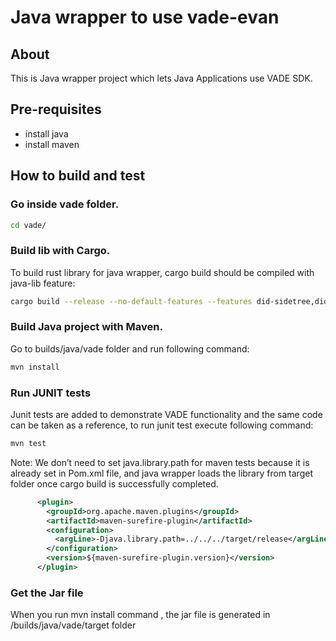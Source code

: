# Java wrapper to use vade-evan

## About

This is Java wrapper project which lets Java Applications use VADE SDK.

## Pre-requisites

- install java
- install maven

## How to build and test

### Go inside vade folder.

```sh
cd vade/
```

### Build lib with Cargo.

To build rust library for java wrapper, cargo build should be compiled with java-lib feature:

```sh
cargo build --release --no-default-features --features did-sidetree,did-read,did-write,didcomm,portable,vc-zkp,java-lib
```

### Build Java project with Maven.

Go to builds/java/vade folder and run following command:

```sh
mvn install
```

### Run JUNIT tests

Junit tests are added to demonstrate VADE functionality and the same code can be taken as a reference, to run junit test execute following command:

```sh
mvn test
```

Note: We don’t need to set java.library.path for maven tests because it is already set in Pom.xml file, and java wrapper loads the library from target folder once cargo build is successfully completed.  

```xml
      <plugin>
        <groupId>org.apache.maven.plugins</groupId>
        <artifactId>maven-surefire-plugin</artifactId>
        <configuration>
          <argLine>-Djava.library.path=../../../target/release</argLine>
        </configuration>
        <version>${maven-surefire-plugin.version}</version>
      </plugin>
```

### Get the Jar file 

When you run mvn install command , the jar file is generated in /builds/java/vade/target folder